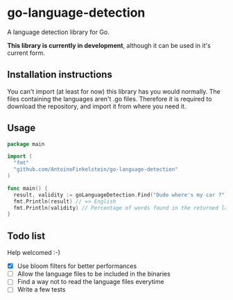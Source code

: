 go-language-detection
=====================

A language detection library for Go.

**This library is currently in development**, although it can be used in it's current form.

## Installation instructions
You can't import (at least for now) this library has you would normally. The files containing the languages aren't .go files. Therefore it is required to download the repository, and import it from where you need it.

## Usage

```go
package main

import (
  "fmt"
  "github.com/AntoineFinkelstein/go-language-detection"
)

func main() {
  result, validity := goLanguageDetection.Find("Dude where's my car ?")
  fmt.Println(result) // => English
  fmt.Println(validity) // Percentage of words found in the returned language
}
```

## Todo list

Help welcomed :-)

- [x] Use bloom filters for better performances
- [ ] Allow the language files to be included in the binaries
- [ ] Find a way not to read the language files everytime
- [ ] Write a few tests
